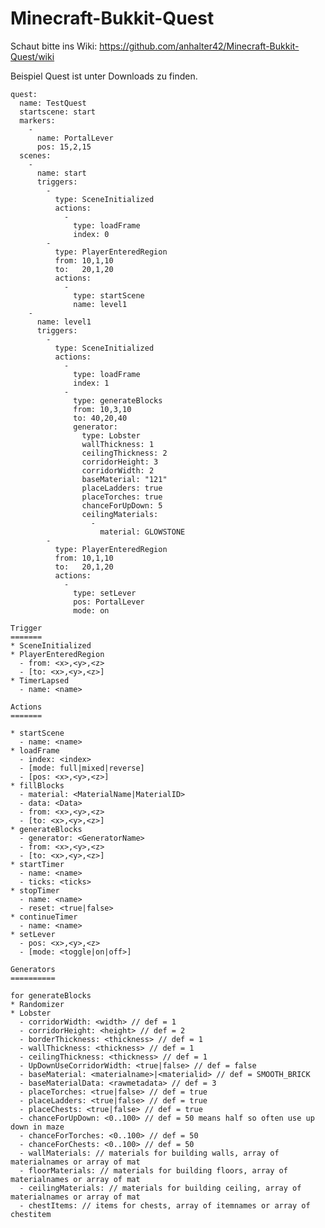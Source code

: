 Minecraft-Bukkit-Quest
======================

Schaut bitte ins Wiki:
https://github.com/anhalter42/Minecraft-Bukkit-Quest/wiki

Beispiel Quest ist unter Downloads zu finden.

    quest:
      name: TestQuest
      startscene: start
      markers:
        -
          name: PortalLever
          pos: 15,2,15
      scenes:
        -
          name: start
          triggers:
            -
              type: SceneInitialized
              actions:
                -
                  type: loadFrame
                  index: 0
            -
              type: PlayerEnteredRegion
              from: 10,1,10
              to:   20,1,20
              actions:
                -
                  type: startScene
                  name: level1
        -
          name: level1
          triggers:
            -
              type: SceneInitialized
              actions:
                -
                  type: loadFrame
                  index: 1
                -
                  type: generateBlocks
                  from: 10,3,10
                  to: 40,20,40
                  generator: 
                    type: Lobster
                    wallThickness: 1
                    ceilingThickness: 2
                    corridorHeight: 3
                    corridorWidth: 2
                    baseMaterial: "121"     
                    placeLadders: true 
                    placeTorches: true 
                    chanceForUpDown: 5 
                    ceilingMaterials:
                      -
                        material: GLOWSTONE
            -
              type: PlayerEnteredRegion
              from: 10,1,10
              to:   20,1,20
              actions:
                -
                  type: setLever
                  pos: PortalLever
                  mode: on

    Trigger
    =======
    * SceneInitialized
    * PlayerEnteredRegion
      - from: <x>,<y>,<z>
      - [to: <x>,<y>,<z>]
    * TimerLapsed
      - name: <name>

    Actions
    =======

    * startScene
      - name: <name>
    * loadFrame
      - index: <index>
      - [mode: full|mixed|reverse]
      - [pos: <x>,<y>,<z>]
    * fillBlocks
      - material: <MaterialName|MaterialID>
      - data: <Data>
      - from: <x>,<y>,<z>
      - [to: <x>,<y>,<z>]
    * generateBlocks
      - generator: <GeneratorName>
      - from: <x>,<y>,<z>
      - [to: <x>,<y>,<z>]
    * startTimer
      - name: <name>
      - ticks: <ticks>
    * stopTimer
      - name: <name>
      - reset: <true|false>
    * continueTimer
      - name: <name>
    * setLever
      - pos: <x>,<y>,<z>
      - [mode: <toggle|on|off>]

    Generators
    ==========
    
    for generateBlocks
    * Randomizer
    * Lobster
      - corridorWidth: <width> // def = 1
      - corridorHeight: <height> // def = 2
      - borderThickness: <thickness> // def = 1
      - wallThickness: <thickness> // def = 1
      - ceilingThickness: <thickness> // def = 1
      - UpDownUseCorridorWidth: <true|false> // def = false
      - baseMaterial: <materialname>|<materialid> // def = SMOOTH_BRICK
      - baseMaterialData: <rawmetadata> // def = 3
      - placeTorches: <true|false> // def = true
      - placeLadders: <true|false> // def = true
      - placeChests: <true|false> // def = true
      - chanceForUpDown: <0..100> // def = 50 means half so often use up down in maze
      - chanceForTorches: <0..100> // def = 50
      - chanceForChests: <0..100> // def = 50
      - wallMaterials: // materials for building walls, array of materialnames or array of mat
      - floorMaterials: // materials for building floors, array of materialnames or array of mat
      - ceilingMaterials: // materials for building ceiling, array of materialnames or array of mat
      - chestItems: // items for chests, array of itemnames or array of chestitem
      
